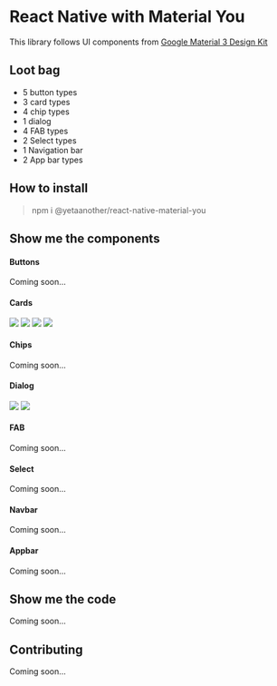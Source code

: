 # React Native with Material You

This library follows UI components
from [Google Material 3 Design Kit](https://www.figma.com/community/file/1035203688168086460)

## Loot bag

* 5 button types
* 3 card types
* 4 chip types
* 1 dialog
* 4 FAB types
* 2 Select types
* 1 Navigation bar
* 2 App bar types

## How to install

> npm i @yetaanother/react-native-material-you

## Show me the components

#### Buttons

Coming soon...

#### Cards

![](screenshots/l-card-1.PNG)
![](screenshots/l-card-2.PNG)
![](screenshots/l-card-3.PNG)
![](screenshots/l-horizontal-card.PNG)

#### Chips

Coming soon...

#### Dialog

![](screenshots/l-dialog-1.PNG)
![](screenshots/l-dialog-2.PNG)

#### FAB

Coming soon...

#### Select

Coming soon...

#### Navbar

Coming soon...

#### Appbar

Coming soon...

## Show me the code

Coming soon...

## Contributing

Coming soon...